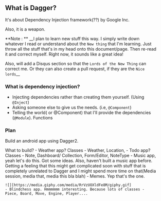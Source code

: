 ## What is Dagger?

It's about Dependency Injection framework(??) by Google Inc.

Also, it is a weapon.

**Note : ** 
__I plan to learn new stuff this way. I simply write down whatever I read or understand about the `New thing` that I'm learning. Just throw all the stuff that's in my head onto this document/page. Then re-read it and correct myself. 
Right now, it sounds like a great idea!

Also, will add a Disqus section so that the `Lords of the New Thing` can correct me. Or they can also create a pull request, if they are the `Nice lords`__

### What is dependency injection?

- Injecting dependencies rather than creating them yourself. (Using `@Inject`)
- Asking someone else to give us the needs. (i.e, `@Component`)
- Telling the world( or @Component) that I'll provide the dependencies (`@Module`). Functions

### Plan

Build an android app using Dagger2.

What to build?
    - Weather app? Classes - Weather, Location, 
    - Todo app? Classes - Note, Dashboard/ Collection, Form/Editor, NoteType
    - Music app, yeah let's do this. Got some ideas. Also, haven't built a music app before. Getting a feeling that this might get complicated soon with stuff that is completely unrelated to Dagger and I might spend more time on that(Media session, media that, media this bla blah)
    - Memes. Yep that's the one. 
      
    ![][https://media.giphy.com/media/RrVzUOXldFe8M/giphy.gif]
    - Blindchess app. Hmmmmmm interesting. Because lots of classes - Piece, Board, Move, Engine, Player....